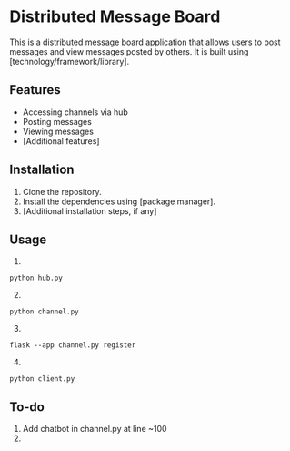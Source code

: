 # Distributed Message Board

This is a distributed message board application that allows users to post messages and view messages posted by others. It is built using [technology/framework/library].

## Features

- Accessing channels via hub
- Posting messages
- Viewing messages
- [Additional features]

## Installation

1. Clone the repository.
2. Install the dependencies using [package manager].
3. [Additional installation steps, if any]

## Usage

1.

	python hub.py

2.

	python channel.py

3.

	flask --app channel.py register
	
4.

	python client.py

## To-do

1. Add chatbot in channel.py at line ~100
2. 